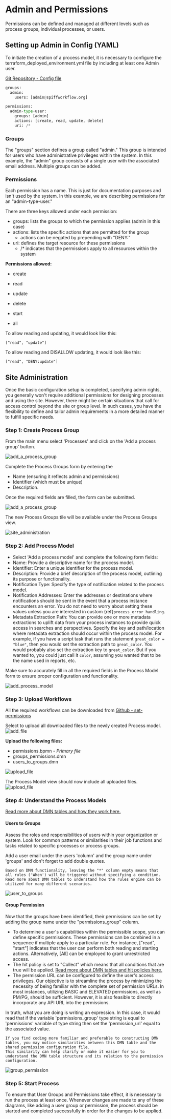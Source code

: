 # Admin and Permissions

Permissions can be defined and managed at different levels such as process groups, individual processes, or users.

## Setting up Admin in Config (YAML)

To initiate the creation of a process model, it is necessary to configure the terraform_deployed_environment.yml file by including at least one Admin user.

[Git Repository - Config file](https://github.com/sartography/spiff-arena/tree/main/spiffworkflow-backend/src/spiffworkflow_backend/config/permissions)

```python
groups:
  admin:
    users: [admin@spiffworkflow.org]

permissions:
  admin-type-user:
    groups: [admin]
    actions: [create, read, update, delete]
    uri: /*
```

### Groups

The "groups" section defines a group called "admin."
This group is intended for users who have administrative privileges within the system.
In this example, the "admin" group consists of a single user with the associated email address.
Multiple groups can be added.

### Permissions

Each permission has a name.
This is just for documentation purposes and isn't used by the system.
In this example, we are describing permissions for an "admin-type-user."

There are three keys allowed under each permission:

- groups: lists the groups to which the permission applies (admin in this case)
- actions: lists the specific actions that are permitted for the group
  - actions can be negated by prepending with "DENY:"
- uri: defines the target resource for these permissions
  - /\* indicates that the permissions apply to all resources within the system

**Permissions allowed:**

- create

- read

- update

- delete

- start

- all

To allow reading and updating, it would look like this:

```
["read", "update"]
```

To allow reading and DISALLOW updating, it would look like this:

```
["read", "DENY:update"]
```

## Site Administration

Once the basic configuration setup is completed, specifying admin rights, you generally won't require additional permissions for designing processes and using the site.
However, there might be certain situations that call for access control beyond the site or group level.
In such cases, you have the flexibility to define and tailor admin requirements in a more detailed manner to fulfill specific needs.

### Step 1: Create Process Group

From the main menu select 'Processes' and click on the 'Add a process group' button.

![add_a_process_group](/images/add_a_process_group.png)

Complete the Process Groups form by entering the

- Name (ensuring it reflects admin and permissions)
- Identifier (which must be unique)
- Description.

Once the required fields are filled, the form can be submitted.

![add_a_process_group](/images/process_groups_tile.png)

The new Process Groups tile will be available under the Process Groups view.

![site_administration](/images/site_administration.png)

### Step 2: Add Process Model

- Select 'Add a process model' and complete the following form fields:
- Name: Provide a descriptive name for the process model.
- Identifier: Enter a unique identifier for the process model.
- Description: Provide a brief description of the process model, outlining its purpose or functionality.
- Notification Type: Specify the type of notification related to the process model.
- Notification Addresses: Enter the addresses or destinations where notifications should be sent in the event that a process instance encounters an error.
  You do not need to worry about setting these values unless you are interested in custom {ref}`process_error_handling`.
- Metadata Extraction Path: You can provide one or more metadata extractions to uplift data from your process instances to provide quick access in searches and perspectives.
  Specify the key and path/location where metadata extraction should occur within the process model.
  For example, if you have a script task that runs the statement `great_color = "blue"`, then you would set the extraction path to `great_color`.
  You would probably also set the extraction key to `great_color`.
  But if you wanted to, you could just call it `color`, assuming you wanted that to be the name used in reports, etc.

Make sure to accurately fill in all the required fields in the Process Model form to ensure proper configuration and functionality.

![add_process_model](/images/add_process_model.png)

### Step 3: Upload Workflows

All the required workflows can be downloaded from [Github - set-permissions](https://github.com/sartography/sample-process-models/tree/sample-models-1/site-administration/set-permissions)

Select to upload all downloaded files to the newly created Process model.
![add_file](/images/add_file.png)

**Upload the following files:**

- permissions.bpmn - _Primary file_
- groups_permissions.dmn
- users_to_groups.dmn

![upload_file](/images/upload_file.png)

The Process Model view should now include all uploaded files.
![upload_file](/images/admin_workflows.png)

### Step 4: Understand the Process Models

[Read more about DMN tables and how they work here.
](/reference/bpmn/decision_tables)

#### Users to Groups

Assess the roles and responsibilities of users within your organization or system.
Look for common patterns or similarities in their job functions and tasks related to specific processes or process groups.

Add a user email under the users 'column' and the group name under 'groups' and don't forget to add double quotes.

```{admonition} Note
Based on DMN functionality, leaving the "*" column empty means that all rules ('When') will be triggered without specifying a condition.
Read more about DMN tables to understand how the rules engine can be utilized for many different scenarios.
```

![user_to_groups](/images/user_to_groups.png)

#### Group Permission

Now that the groups have been identified, their permissions can be set by adding the group name under the "permissions_group" column.

- To determine a user's capabilities within the permissible scope, you can define specific permissions.
  These permissions can be combined in a sequence if multiple apply to a particular rule.
  For instance, ["read", "start"] indicates that the user can perform both reading and starting actions.
  Alternatively, [All] can be employed to grant unrestricted access.
- The hit policy is set to "Collect" which means that all conditions that are true will be applied.
  [Read more about DMN tables and hit policies here.](/reference/bpmn/decision_tables)
- The permission URL can be configured to define the user's access privileges.
  Our objective is to streamline the process by minimizing the necessity of being familiar with the complete set of permission URLs.
  In most instances, utilizing BASIC and ELEVATED permissions, as well as PM/PG, should be sufficient.
  However, it is also feasible to directly incorporate any API URL into the permissions.

In truth, what you are doing is writing an expression.
In this case, it would read that if the variable 'permissions_group' type string is equal to 'permissions' variable of type string then set the 'permission_url' equal to the associated value.

```{admonition} Note
If you find coding more familiar and preferable to constructing DMN tables, you may notice similarities between this DMN table and the shared permission configuration file.
This similarity can help clarify or make it easier for you to understand the DMN table structure and its relation to the permission configuration.
```

![group_permission](/images/group_permission.png)

### Step 5: Start Process

To ensure that User Groups and Permissions take effect, it is necessary to run the process at least once.
Whenever changes are made to any of these diagrams, like adding a user group or permission, the process should be started and completed successfully in order for the changes to be applied.

```{tags} how_to_guide, dev_docs

```
